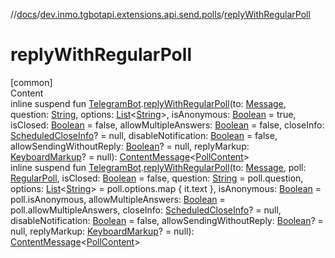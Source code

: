 //[docs](../../index.md)/[dev.inmo.tgbotapi.extensions.api.send.polls](index.md)/[replyWithRegularPoll](reply-with-regular-poll.md)



# replyWithRegularPoll  
[common]  
Content  
inline suspend fun [TelegramBot](../dev.inmo.tgbotapi.bot/index.md#%5Bdev.inmo.tgbotapi.bot%2FTelegramBot%2F%2F%2FPointingToDeclaration%2F%5D%2FClasslikes%2F625018081).[replyWithRegularPoll](reply-with-regular-poll.md)(to: [Message](../dev.inmo.tgbotapi.types.message.abstracts/-message/index.md), question: [String](https://kotlinlang.org/api/latest/jvm/stdlib/kotlin/-string/index.html), options: [List](https://kotlinlang.org/api/latest/jvm/stdlib/kotlin.collections/-list/index.html)<[String](https://kotlinlang.org/api/latest/jvm/stdlib/kotlin/-string/index.html)>, isAnonymous: [Boolean](https://kotlinlang.org/api/latest/jvm/stdlib/kotlin/-boolean/index.html) = true, isClosed: [Boolean](https://kotlinlang.org/api/latest/jvm/stdlib/kotlin/-boolean/index.html) = false, allowMultipleAnswers: [Boolean](https://kotlinlang.org/api/latest/jvm/stdlib/kotlin/-boolean/index.html) = false, closeInfo: [ScheduledCloseInfo](../dev.inmo.tgbotapi.types.polls/-scheduled-close-info/index.md)? = null, disableNotification: [Boolean](https://kotlinlang.org/api/latest/jvm/stdlib/kotlin/-boolean/index.html) = false, allowSendingWithoutReply: [Boolean](https://kotlinlang.org/api/latest/jvm/stdlib/kotlin/-boolean/index.html)? = null, replyMarkup: [KeyboardMarkup](../dev.inmo.tgbotapi.types.buttons/-keyboard-markup/index.md)? = null): [ContentMessage](../dev.inmo.tgbotapi.types.message.abstracts/-content-message/index.md)<[PollContent](../dev.inmo.tgbotapi.types.message.content/-poll-content/index.md)>  
inline suspend fun [TelegramBot](../dev.inmo.tgbotapi.bot/index.md#%5Bdev.inmo.tgbotapi.bot%2FTelegramBot%2F%2F%2FPointingToDeclaration%2F%5D%2FClasslikes%2F625018081).[replyWithRegularPoll](reply-with-regular-poll.md)(to: [Message](../dev.inmo.tgbotapi.types.message.abstracts/-message/index.md), poll: [RegularPoll](../dev.inmo.tgbotapi.types.polls/-regular-poll/index.md), isClosed: [Boolean](https://kotlinlang.org/api/latest/jvm/stdlib/kotlin/-boolean/index.html) = false, question: [String](https://kotlinlang.org/api/latest/jvm/stdlib/kotlin/-string/index.html) = poll.question, options: [List](https://kotlinlang.org/api/latest/jvm/stdlib/kotlin.collections/-list/index.html)<[String](https://kotlinlang.org/api/latest/jvm/stdlib/kotlin/-string/index.html)> = poll.options.map { it.text }, isAnonymous: [Boolean](https://kotlinlang.org/api/latest/jvm/stdlib/kotlin/-boolean/index.html) = poll.isAnonymous, allowMultipleAnswers: [Boolean](https://kotlinlang.org/api/latest/jvm/stdlib/kotlin/-boolean/index.html) = poll.allowMultipleAnswers, closeInfo: [ScheduledCloseInfo](../dev.inmo.tgbotapi.types.polls/-scheduled-close-info/index.md)? = null, disableNotification: [Boolean](https://kotlinlang.org/api/latest/jvm/stdlib/kotlin/-boolean/index.html) = false, allowSendingWithoutReply: [Boolean](https://kotlinlang.org/api/latest/jvm/stdlib/kotlin/-boolean/index.html)? = null, replyMarkup: [KeyboardMarkup](../dev.inmo.tgbotapi.types.buttons/-keyboard-markup/index.md)? = null): [ContentMessage](../dev.inmo.tgbotapi.types.message.abstracts/-content-message/index.md)<[PollContent](../dev.inmo.tgbotapi.types.message.content/-poll-content/index.md)>  



